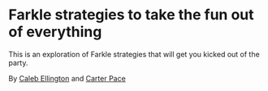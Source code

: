 # Farkle strategies to take the fun out of everything

This is an exploration of Farkle strategies that will get you kicked out of the party.

By [Caleb Ellington](https://calebellington.com/) and [Carter Pace](https://github.com/cwpace97/)
